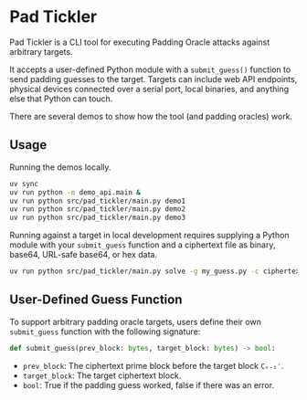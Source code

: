 # Pad Tickler

Pad Tickler is a CLI tool for executing Padding Oracle attacks against arbitrary targets.

It accepts a user-defined Python module with a `submit_guess()` function to send padding guesses to the target. Targets can include web API endpoints, physical devices connected over a serial port, local binaries, and anything else that Python can touch.

There are several demos to show how the tool (and padding oracles) work.

## Usage

Running the demos locally.

```sh
uv sync
uv run python -m demo_api.main &
uv run python src/pad_tickler/main.py demo1
uv run python src/pad_tickler/main.py demo2
uv run python src/pad_tickler/main.py demo3
```

Running against a target in local development requires supplying a Python module with your `submit_guess` function and a ciphertext file as binary, base64, URL-safe base64, or hex data.

```sh
uv run python src/pad_tickler/main.py solve -g my_guess.py -c ciphertext.hex -f hex
```

## User-Defined Guess Function

To support arbitrary padding oracle targets, users define their own
`submit_guess` function with the following signature:

```py
def submit_guess(prev_block: bytes, target_block: bytes) -> bool:
```

- `prev_block`: The ciphertext prime block before the target block `Cₙ₋₁′`.
- `target_block`: The target ciphertext block.
- `bool`: True if the padding guess worked, false if there was an error.
